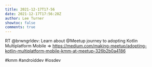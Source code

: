 ```yaml
---
title: 2021-12-17T17-56
date: 2021-12-17T17:56:28Z
author: Lee Turner
showtoc: false
comments: true
---
```


RT @brwngrldev: Learn about @Meetup journey to adopting Kotlin Multiplatform Mobile =&gt; https://medium.com/making-meetup/adopting-kotlin-multiplatform-mobile-kmm-at-meetup-326b2b0a4186

#kmm #androiddev #iosdev

